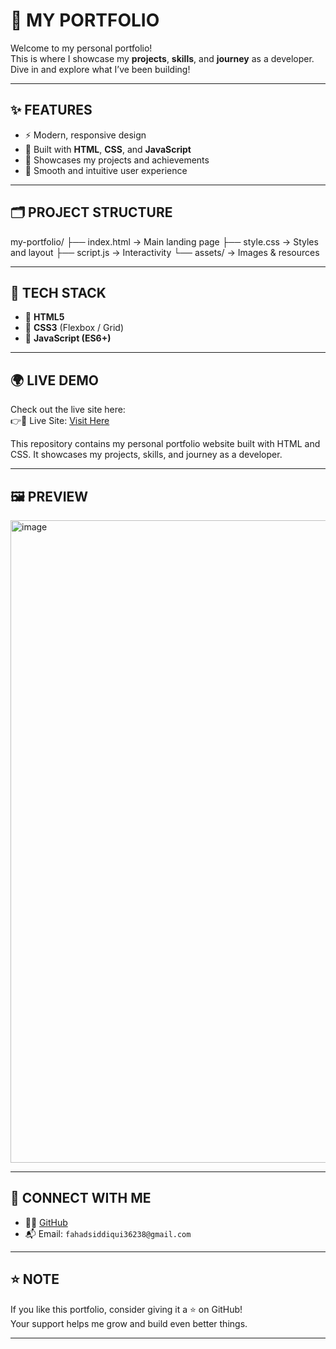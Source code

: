# 🚀 MY PORTFOLIO

Welcome to my personal portfolio!  
This is where I showcase my **projects**, **skills**, and **journey** as a developer. Dive in and explore what I’ve been building!

---

## ✨ FEATURES

- ⚡ Modern, responsive design  
- 🧱 Built with **HTML**, **CSS**, and **JavaScript**  
- 🧩 Showcases my projects and achievements  
- 🎯 Smooth and intuitive user experience  

---

## 🗂️ PROJECT STRUCTURE

my-portfolio/ ├── index.html     → Main landing page
├── style.css      → Styles and layout
├── script.js      → Interactivity
└── assets/        → Images & resources

---

## 🧰 TECH STACK

- 🧾 **HTML5**  
- 🎨 **CSS3** (Flexbox / Grid)  
- 🧠 **JavaScript (ES6+)**

---

## 🌍 LIVE DEMO

Check out the live site here:  
👉🚀 Live Site: [Visit Here](https://noxious07.github.io/my-portfolio/)

This repository contains my personal portfolio website built with HTML and CSS. It showcases my projects, skills, and journey as a developer.

---

## 🖼️ PREVIEW

<img width="1919" height="1028" alt="image" src="https://github.com/user-attachments/assets/9dc2c8d2-2b12-474f-ae6d-c9a48b7378b6" />


---

## 🤝 CONNECT WITH ME
 
- 🧑‍💻 [GitHub](https://github.com/Noxious07)  
- 📬 Email: `fahadsiddiqui36238@gmail.com`

---

## ⭐ NOTE

If you like this portfolio, consider giving it a ⭐ on GitHub!  
Your support helps me grow and build even better things.

---
